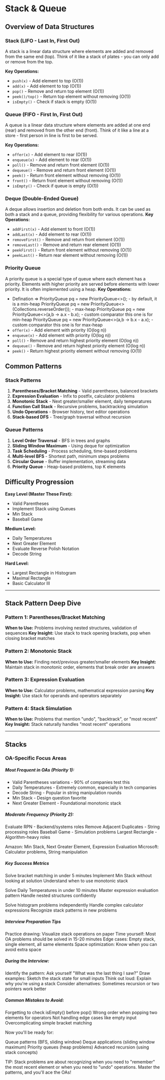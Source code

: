 # Stack & Queue

## Overview of Data Structures

### Stack (LIFO - Last In, First Out)

A stack is a linear data structure where elements are added and removed from the same end (top). Think of it like a stack of plates - you can only add or remove from the top.

**Key Operations:**

- `push(x)` - Add element to top (O(1))
- `add(x)` - Add element to top (O(1))
- `pop()` - Remove and return top element (O(1))
- `peek()/top()` - Return top element without removing (O(1))
- `isEmpty()` - Check if stack is empty (O(1))

### Queue (FIFO - First In, First Out)

A queue is a linear data structure where elements are added at one end (rear) and removed from the other end (front). Think of it like a line at a store - first person in line is first to be served.

**Key Operations:**

- `offer(x)` - Add element to rear (O(1))
- `enqueue(x)` - Add element to rear (O(1))
- `poll()` - Remove and return front element (O(1))
- `dequeue()` - Remove and return front element (O(1))
- `peek()` - Return front element without removing (O(1))
- `front()` - Return front element without removing (O(1))
- `isEmpty()` - Check if queue is empty (O(1))

### Deque (Double-Ended Queue)

A deque allows insertion and deletion from both ends. It can be used as both a stack and
a queue, providing flexibility for various operations.
**Key Operations:**

- `addFirst(x)` - Add element to front (O(1))
- `addLast(x)` - Add element to rear (O(1))
- `removeFirst()` - Remove and return front element (O(1))
- `removeLast()` - Remove and return rear element (O(1))
- `peekFirst()` - Return front element without removing (O(1))
- `peekLast()` - Return rear element without removing (O(1))

### Priority Queue

A priority queue is a special type of queue where each element has a priority. Elements with higher
priority are served before elements with lower priority. It is often implemented using a heap.
**Key Operations:**

- Defination =>
  PriorityQueue<T> pq = new PriorityQueue<>(); - by default, it is a min-heap
  PriorityQueue<T> pq = new PriorityQueue<>(Collections.reverseOrder()); - max-heap
  PriorityQueue<T> pq = new PriorityQueue<>(a,b -> a.x - b.x); - custom comparator this one is for min-heap
  PriorityQueue<T> pq = new PriorityQueue<>(a,b -> b.x - a.x); - custom comparator this one is for max-heap
- `offer(x)` - Add element with priority (O(log n))
- `enqueue(x)` - Add element with priority (O(log n))
- `poll()` - Remove and return highest priority element (O(log n))
- `dequeue()` - Remove and return highest priority element (O(log n))
- `peek()` - Return highest priority element without removing (O(1))

## Common Patterns

### Stack Patterns

1. **Parentheses/Bracket Matching** - Valid parentheses, balanced brackets
2. **Expression Evaluation** - Infix to postfix, calculator problems
3. **Monotonic Stack** - Next greater/smaller element, daily temperatures
4. **Function Call Stack** - Recursive problems, backtracking simulation
5. **Undo Operations** - Browser history, text editor operations
6. **Stack-based DFS** - Tree/graph traversal without recursion

### Queue Patterns

1. **Level Order Traversal** - BFS in trees and graphs
2. **Sliding Window Maximum** - Using deque for optimization
3. **Task Scheduling** - Process scheduling, time-based problems
4. **Multi-level BFS** - Shortest path, minimum steps problems
5. **Circular Queue** - Buffer implementation, streaming data
6. **Priority Queue** - Heap-based problems, top K elements

## Difficulty Progression

**Easy Level (Master These First):**

- Valid Parentheses
- Implement Stack using Queues
- Min Stack
- Baseball Game

**Medium Level:**

- Daily Temperatures
- Next Greater Element
- Evaluate Reverse Polish Notation
- Decode String

**Hard Level:**

- Largest Rectangle in Histogram
- Maximal Rectangle
- Basic Calculator III

---

## Stack Pattern Deep Dive

### Pattern 1: Parentheses/Bracket Matching

**When to Use:** Problems involving nested structures, validation of sequences
**Key Insight:** Use stack to track opening brackets, pop when closing bracket matches

### Pattern 2: Monotonic Stack

**When to Use:** Finding next/previous greater/smaller elements
**Key Insight:** Maintain stack in monotonic order, elements that break order are answers

### Pattern 3: Expression Evaluation

**When to Use:** Calculator problems, mathematical expression parsing
**Key Insight:** Use stack for operands and operators separately

### Pattern 4: Stack Simulation

**When to Use:** Problems that mention "undo", "backtrack", or "most recent"
**Key Insight:** Stack naturally handles "most recent" operations

---

## Stacks

### OA-Specific Focus Areas
##### Most Frequent in OAs (Priority 1):

- Valid Parentheses variations - 90% of companies test this
- Daily Temperatures - Extremely common, especially in tech companies
- Decode String - Popular in string manipulation rounds
- Min Stack - Design question favorite
- Next Greater Element - Foundational monotonic stack

##### Moderate Frequency (Priority 2):

Evaluate RPN - Backend/systems roles
Remove Adjacent Duplicates - String processing roles
Baseball Game - Simulation problems
Largest Rectangle - Algorithm-heavy roles

Amazon: Min Stack, Next Greater Element, Expression Evaluation
Microsoft: Calculator problems, String manipulation

##### Key Success Metrics

 Solve bracket matching in under 5 minutes
 Implement Min Stack without looking at solution
 Understand when to use monotonic stack

 Solve Daily Temperatures in under 10 minutes
 Master expression evaluation pattern
 Handle nested structures confidently

 Solve histogram problems independently
 Handle complex calculator expressions
 Recognize stack patterns in new problems

##### Interview Preparation Tips

  Practice drawing: Visualize stack operations on paper
  Time yourself: Most OA problems should be solved in 15-20 minutes
  Edge cases: Empty stack, single element, all same elements
  Space optimization: Know when you can avoid extra space

##### During the Interview:

  Identify the pattern: Ask yourself "What was the last thing I saw?"
  Draw examples: Sketch the stack state for small inputs
  Think out loud: Explain why you're using a stack
  Consider alternatives: Sometimes recursion or two pointers work better

##### Common Mistakes to Avoid:

  Forgetting to check isEmpty() before pop()
  Wrong order when popping two elements for operators
  Not handling edge cases like empty input
  Overcomplicating simple bracket matching

Now you'll be ready for:

  Queue patterns (BFS, sliding window)
  Deque applications (sliding window maximum)
  Priority queues (heap problems)
  Advanced recursion (using stack concepts)

TIP: Stack problems are about recognizing when you need to "remember" the most recent element or when you need to "undo" operations. Master the patterns, and you'll ace the OAs!
